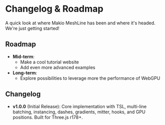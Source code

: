 # Changelog & Roadmap

A quick look at where Makio MeshLine has been and where it's headed. We're just getting started!

## Roadmap

- **Mid-term**: 
  - Make a cool tutorial website
  - Add even more advanced examples
- **Long-term**: 
  - Explore possibilities to leverage more the performance of WebGPU

## Changelog

- **v1.0.0** (Initial Release): Core implementation with TSL, multi-line batching, instancing, dashes, gradients, mitter, hooks, and GPU positions. Built for Three.js r178+.
